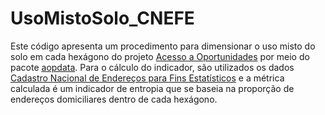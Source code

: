 # UsoMistoSolo_CNEFE

Este código apresenta um procedimento para dimensionar o uso misto do solo em cada hexágono do projeto [Acesso a Oportunidades](https://www.ipea.gov.br/acessooportunidades/) por meio do pacote [aopdata](https://github.com/ipeaGIT/aopdata). Para o cálculo do indicador, são utilizados os dados [Cadastro Nacional de Endereços para Fins Estatísticos](https://www.ibge.gov.br/estatisticas/sociais/populacao/38734-cadastro-nacional-de-enderecos-para-fins-estatisticos.html?=&t=resultados) e a métrica calculada é um indicador de entropia que se baseia na proporção de endereços domiciliares dentro de cada hexágono.
